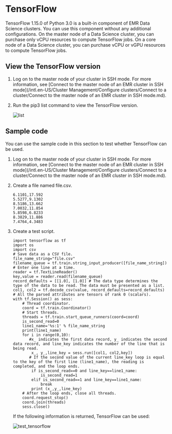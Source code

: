 # TensorFlow

TensorFlow 1.15.0 of Python 3.0 is a built-in component of EMR Data Science clusters. You can use this component without any additional configurations. On the master node of a Data Science cluster, you can purchase only vCPU resources to compute TensorFlow jobs. On a core node of a Data Science cluster, you can purchase vCPU or vGPU resources to compute TensorFlow jobs.

## View the TensorFlow version

1.  Log on to the master node of your cluster in SSH mode. For more information, see [Connect to the master node of an EMR cluster in SSH mode](/intl.en-US/Cluster Management/Configure clusters/Connect to a cluster/Connect to the master node of an EMR cluster in SSH mode.md).

2.  Run the pip3 list command to view the TensorFlow version.

    ![list](https://static-aliyun-doc.oss-cn-hangzhou.aliyuncs.com/assets/img/en-US/3650693061/p127294.png)


## Sample code

You can use the sample code in this section to test whether TensorFlow can be used.

1.  Log on to the master node of your cluster in SSH mode. For more information, see [Connect to the master node of an EMR cluster in SSH mode](/intl.en-US/Cluster Management/Configure clusters/Connect to a cluster/Connect to the master node of an EMR cluster in SSH mode.md).

2.  Create a file named file.csv.

    ```
    6.1101,17.592
    5.5277,9.1302
    8.5186,13.662
    7.0032,11.854
    5.8598,6.8233
    8.3829,11.886
    7.4764,4.3483
    ```

3.  Create a test script.

    ```
    import tensorflow as tf
    import os
    import csv
    # Save data as a CSV file.
    file_name_string="file.csv"
    filename_queue = tf.train.string_input_producer([file_name_string])
    # Enter one line at a time.
    reader = tf.TextLineReader()
    key,value = reader.read(filename_queue)
    record_defaults = [[1.0], [1.0]] # The data type determines the type of the data to be read. The data must be presented as a list.
    col1, col2 = tf.decode_csv(value, record_defaults=record_defaults) # All the parsed attributes are tensors of rank 0 (scalars).
    with tf.Session() as sess:
        # Thread coordinator.
        coord = tf.train.Coordinator()
        # Start threads.
        threads = tf.train.start_queue_runners(coord=coord)
        is_second_read=0
        line1_name='%s:1' % file_name_string
        print(line1_name)
        for i in range(0,10):
           #x_ indicates the first data record, y_ indicates the second data record, and line_key indicates the number of the line that is being read.
            x_, y_,line_key = sess.run([col1, col2,key])
           # If the second value of the current line_key loop is equal to the key of the first line (line1_name), the reading is completed, and the loop ends.
            if is_second_read==0 and line_key==line1_name:
                is_second_read=1
            elif is_second_read==1 and line_key==line1_name:
                break
            print (x_,y_,line_key)
        # After the loop ends, close all threads.
        coord.request_stop()
        coord.join(threads)
        sess.close()
    ```

    If the following information is returned, TensorFlow can be used:

    ![test_tensorflow](https://static-aliyun-doc.oss-cn-hangzhou.aliyuncs.com/assets/img/en-US/3650693061/p127323.png)


